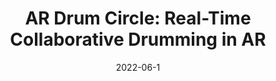 ---
title:  "AR Drum Circle: Real-Time Collaborative Drumming in AR"
publication: "main"
authors: "Torin Hopkins, Suibi Che-Chuan Weng, **Rishi Vanukuru**, Emma Wenzel, Amy Banic, Mark D. Gross, and Ellen Yi-Luen Do. 2022"
year: "2022"
date: 2022-06-1
venue: "Frontiers in Virtual Reality, 91"
website: "https://doi.org/10.3389/frvir.2022.847284"
header:
    teaser: /assets/img/publications/frontiers2022.jpg
layout: publications    
---